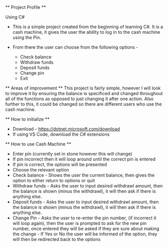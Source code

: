 ** Project Profile ** 

Using C#

- This is a simple project created from the beginning of learning C#. It is a cash machine, it gives the user the ability to log in to the cash machine using the Pin.

- From there the user can choose from the following options - 
  - Check balance
  - Withdraw funds
  - Deposit funds
  - Change pin
  - Exit

** Areas of improvement ** 
This project is fairly simple, however I will look to improve it by ensuring the balance is specificed and changed throughout all of the functions as opposed to just changing it after one action. 
Also further to this, it could be changed so there are different users who use the cash machine. 

** How to initialize ** 
- Download - https://dotnet.microsoft.com/download
- If using VS Code, download the C# extensions 

** How to use Cash Machine **
- Enter pin (currently set in stone however this will change)
- If pin incorrect then it will loop around until the correct pin is entered
- If pin is correct, the options will be presented
- Choose the relevant option
- Check balance - Shows the user the current balance, then gives the option to either return to options or quit
- Withdraw funds - Asks the user to input desired withdrawl amount, then the balance is shown (minus the withdrawl), it will then ask if there is anything else.
- Deposit funds - Asks the user to input desired withdrawl amount, then the balance is shown (minus the withdrawl), it will then ask if there is anything else.
- Change Pin - Asks the user to re-enter the pin number, (if incorrect it will loop again), then the user is prompted to ask for the new pin number, once entered they will be asked if they are sure about making the change - If Yes or No the user will be informed of the option, they will then be redirected back to the options



